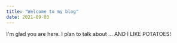 ```yaml
---
title: "Welcome to my blog"
date: 2021-09-03
---
```


I'm glad you are here. I plan to talk about ...
AND I LIKE POTATOES!
